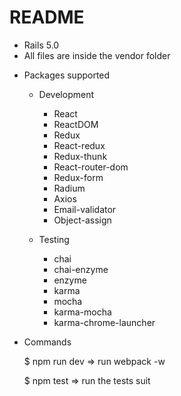 # README
- Rails 5.0
- All files are inside the vendor folder
* Packages supported
  - Development
    - React
    - ReactDOM
    - Redux
    - React-redux
    - Redux-thunk
    - React-router-dom
    - Redux-form
    - Radium
    - Axios
    - Email-validator
    - Object-assign
    
  - Testing
    - chai
    - chai-enzyme
    - enzyme
    - karma
    - mocha
    - karma-mocha
    - karma-chrome-launcher
  
* Commands

  $ npm run dev => run webpack -w
  
  $ npm test => run the tests suit
